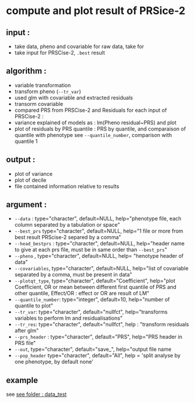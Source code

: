 # compute and plot result of PRSice-2
## input :
* take data, pheno and covariable for raw data, take for 
* take input for PRSCise-2, `.best` result
## algorithm :
 * variable transformation
  * transform pheno (`--tr_var`) 
  * used glm with covariable  and extracted residuals 
  * transorm covariable
 * compared PRS from PRSCise-2 and Residuals for each input of PRSCise-2 :
  * variance explained of models as : lm(Pheno residual~PRS) and plot
  * plot of residuals by PRS quantile : PRS by quantile, and comparaison of quantile with phenotype see `--quantile_number`, comparison with quantile 1
  
## output :
 * plot of variance
 * plot of decile 
 * file contained information relative to results

## argument :
* `--data` : type="character", default=NULL, help="phenotype file, each column separated by a tabulation or space"
* `--best_prs`  type="character", default=NULL, help="1 file or more from best result PRScise-2 separed by a comma"
* `--head_bestprs` : type="character", default=NULL, help="header name to give at each prs file, must be in same order than `--best_prs`"
* `--pheno` , type="character", default=NULL, help= "henotype header of data"
* `--covariables`, type="character", default=NULL, help="list of covariable separated by a comma, must be present in data"
* `--plotqt_type`, type="character", default="Coefficient", help="plot Coefficient, OR or mean between different first quantile of PRS and other quantile, Effect/OR : effect or OR are result of LM"
* `--quantile_number`: type="integer", default=10, help="number of quantile to plot"
* `--tr_var`: type="character", default="nullfct", help="transforms variables to perform lm and residualisations"
* `--tr_res`: type="character", default="nullfct", help : "transform residuals after glm"
* `--prs_header` :  type="character", default="PRS", help="PRS header in PRS file"
* `--out`, type="character", default="save_", help="output file name 
* `--pop_header` type="character", default="All", help = 'split analyse by one phenotype, by default none'
 
## example 
see [see folder : data_test](./data_test/)
